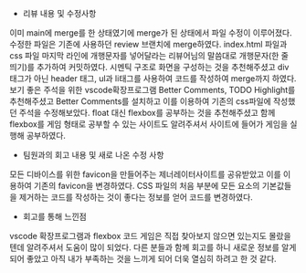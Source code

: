 + 리뷰 내용 및 수정사항 

이미 main에 merge를 한 상태였기에 merge가 된 상태에서 파일 수정이 이루어졌다. 수정한 파일은 기존에 사용하던 review 브랜치에 merge하였다.
 index.html 파일과 css 파일 마지막 라인에 개행문자를 넣어달라는 리뷰어님의 말씀대로 개행문자(한 줄 띄기)를 추가하여 커밋하였다.
시멘틱 구조로 화면을 구성하는 것을 추천해주셨고 div 태그가 아닌 header 태그, ul과 li태그를 사용하여 코드를 작성하여 merge까지 하였다.
보기 좋은 주석을 위한 vscode확장프로그램 Better Comments, TODO Highlight를 추천해주셨고  Better Comments를 설치하고 이를 이용하여 기존의 css파일에 작성했던 주석을 수정해보았다.
float 대신 flexbox를 공부하는 것을 추천해주셨고 함께 flexbox를 게임 형태로 공부할 수 있는 사이트도 알려주셔서 사이트에 들어가 게임을 실행해 공부하였다.

+ 팀원과의 회고 내용 및 새로 나온 수정 사항 

모든 디바이스를 위한 favicon을 만들어주는 제너레이터사이트를 공유받았고 이를 이용하여 기존의 favicon을 변경하였다.
 CSS 파일의 처음 부분에 모든 요소의 기본값들을 제거하는 코드를 작성하는 것이 좋다는 정보를 얻어 코드를 변경하였다.

+ 회고를 통해 느낀점

vscode 확장프로그램과  flexbox 코드 게임은 직접 찾아보지 않으면 있는지도 몰랐을텐데 알려주셔서 도움이 많이 되었다.
다른 분들과 함께 회고를 하니 새로운 정보를 알게 되어 좋았고 아직 내가 부족하는 것을 느끼게 되어 더욱 열심히 하려고 한 것 같다.
